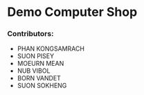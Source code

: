 # Demo Computer Shop
### Contributors:
- PHAN KONGSAMRACH
- SUON PISEY
- MOEURN MEAN
- NUB VIBOL
- BORN VANDET
- SUON SOKHENG

